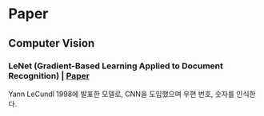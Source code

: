 # Paper
## Computer Vision
### LeNet (Gradient-Based Learning Applied to Document Recognition) | [Paper](http://yann.lecun.com/exdb/publis/pdf/lecun-01a.pdf)
Yann LeCundl 1998에 발표한 모델로, CNN을 도입했으며 우편 번호, 숫자를 인식한다.
